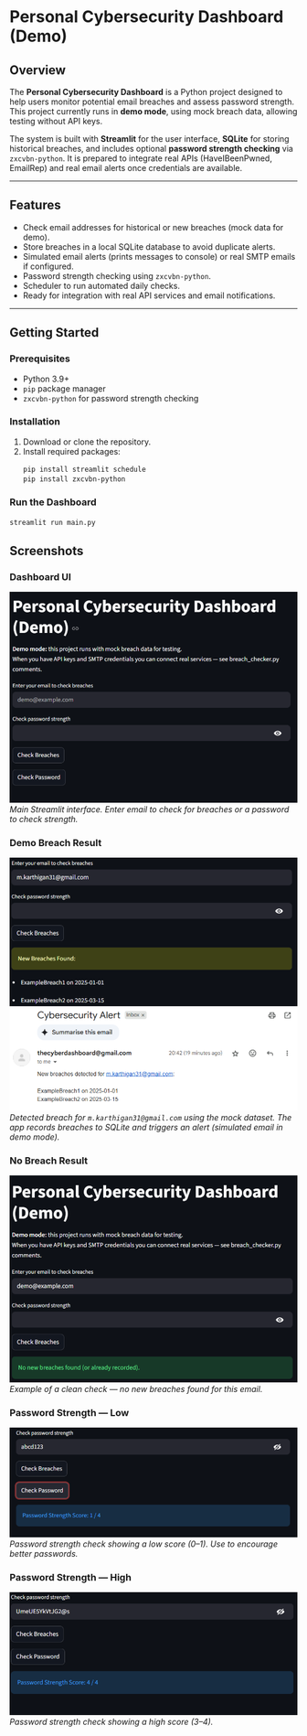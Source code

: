 # Personal Cybersecurity Dashboard (Demo)

## Overview
The **Personal Cybersecurity Dashboard** is a Python project designed to help users monitor potential email breaches and assess password strength. This project currently runs in **demo mode**, using mock breach data, allowing testing without API keys.  

The system is built with **Streamlit** for the user interface, **SQLite** for storing historical breaches, and includes optional **password strength checking** via `zxcvbn-python`. It is prepared to integrate real APIs (HaveIBeenPwned, EmailRep) and real email alerts once credentials are available.

---

## Features
- Check email addresses for historical or new breaches (mock data for demo).
- Store breaches in a local SQLite database to avoid duplicate alerts.
- Simulated email alerts (prints messages to console) or real SMTP emails if configured.
- Password strength checking using `zxcvbn-python`.
- Scheduler to run automated daily checks.
- Ready for integration with real API services and email notifications.

---

## Getting Started

### Prerequisites
- Python 3.9+
- `pip` package manager
- `zxcvbn-python` for password strength checking

### Installation
1. Download or clone the repository.
2. Install required packages:
    ```bash
    pip install streamlit schedule
    pip install zxcvbn-python 
    ```

### Run the Dashboard
```bash
streamlit run main.py
```

## Screenshots

### Dashboard UI
![Dashboard UI](screenshots/dashboard_ui.png)
*Main Streamlit interface. Enter email to check for breaches or a password to check strength.*

### Demo Breach Result
![Breach Result](screenshots/breach_result1.png)
![Breach Result](screenshots/breach_result2.png)
*Detected breach for `m.karthigan31@gmail.com` using the mock dataset. The app records breaches to SQLite and triggers an alert (simulated email in demo mode).*

### No Breach Result
![No Breach](screenshots/no_breach_result.png)
*Example of a clean check — no new breaches found for this email.*

### Password Strength — Low
![Password Strength Low](screenshots/password_strength2.png)
*Password strength check showing a low score (0–1). Use to encourage better passwords.*

### Password Strength — High
![Password Strength High](screenshots/password_strength1.png)
*Password strength check showing a high score (3–4).*



